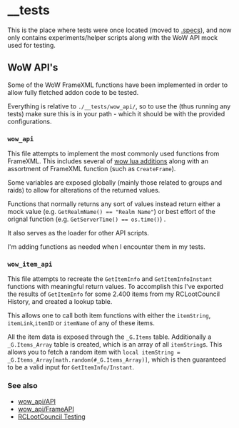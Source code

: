 # __tests

This is the place where tests were once located (moved to [.specs](../.specs/README.md)), and now only contains experiments/helper scripts along with the WoW API mock used for testing.

## WoW API's

Some of the WoW FrameXML functions have been implemented in order to allow fully fletched addon code to be tested.

Everything is relative to `./__tests/wow_api/`, so to use the (thus running any tests) make sure this is in your path - which it should be with the provided configurations.


### `wow_api`

This file attempts to implement the most commonly used functions from FrameXML. This includes several of [wow lua additions](https://wow.gamepedia.com/Lua_functions) along with an assortment of FrameXML function (such as `CreateFrame`).

Some variables are exposed globally (mainly those related to groups and raids) to allow for alterations of the returned values.

Functions that normally returns any sort of values instead return either a mock value (e.g. `GetRealmName() == "Realm Name"`) or best effort of the orignal function (e.g. `GetServerTime() == os.time()`) .

It also serves as the loader for other API scripts.

I'm adding functions as needed when I encounter them in my tests.

### `wow_item_api`

This file attempts to recreate the `GetItemInfo` and `GetItemInfoInstant` functions with meaningful return values. To accomplish this I've exported the results of `GetItemInfo` for some 2.400 items from my RCLootCouncil History, and created a lookup table.

This allows one to call both item functions with either the `itemString`, `itemLink`,`itemID` or `itemName` of any of these items.

All the item data is exposed through the `_G.Items` table. Additionally a `_G.Items_Array` table is created, which is an array of all `itemString`s. This allows you to fetch a random item with `local itemString = _G.Items_Array[math.random(#_G.Items_Array)]`, which is then guaranteed to be a valid input for `GetItemInfo/Instant`.

### See also

- [wow_api/API](./wow_api/API/readme.md)
- [wow_api/FrameAPI](./wow_api/FrameAPI/Readme.md)
- [RCLootCouncil Testing](./../.specs/README.md)
